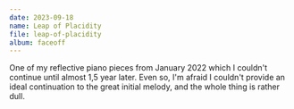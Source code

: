 ```yaml
---
date: 2023-09-18
name: Leap of Placidity
file: leap-of-placidity
album: faceoff
---
```


One of my reflective piano pieces from January 2022 which I couldn't continue until almost 1,5 year later. Even so, I'm afraid I couldn't provide an ideal continuation to the great initial melody, and the whole thing is rather dull.
